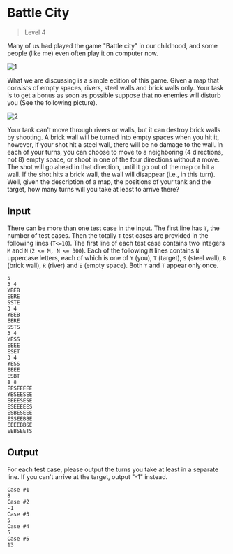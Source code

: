# Battle City
> Level 4

Many of us had played the game "Battle city" in our childhood, and some people (like me) even often play it on computer now. 

![1](1.png)

What we are discussing is a simple edition of this game. Given a map that consists of empty spaces, rivers, steel walls and brick walls only.
Your task is to get a bonus as soon as possible suppose that no enemies will disturb you (See the following picture).

![2](2.png)

Your tank can't move through rivers or walls, but it can destroy brick walls by shooting.
A brick wall will be turned into empty spaces when you hit it, however, if your shot hit a steel wall, there will be no damage to the wall.
In each of your turns, you can choose to move to a neighboring (4 directions, not 8) empty space, or shoot in one of the four directions without a move.
The shot will go ahead in that direction, until it go out of the map or hit a wall.
If the shot hits a brick wall, the wall will disappear (i.e., in this turn).
Well, given the description of a map, the positions of your tank and the target, how many turns will you take at least to arrive there?  

## Input

There can be more than one test case in the input.
The first line has `T`, the number of test cases.
Then the totally `T` test cases are provided in the following lines (`T<=10`).
The first line of each test case contains two integers `M` and `N` (`2 <= M, N <= 300`).
Each of the following `M` lines contains `N` uppercase letters, each of which is one of `Y` (you), `T` (target), `S` (steel wall), `B` (brick wall), `R` (river) and `E` (empty space).
Both `Y` and `T` appear only once.

```
5
3 4
YBEB
EERE
SSTE
3 4
YBEB
EERE
SSTS
3 4
YESS
EEEE
ESET
3 4
YESS
EEEE
ESBT
8 8
EESEEEEE
YBSEESEE
EEEESESE
ESEEEEES
ESBESEEE
ESSEEBBE
EEEEBBSE
EEBSEETS
```

## Output

For each test case, please output the turns you take at least in a separate line.
If you can't arrive at the target, output "-1" instead.

```
Case #1
8
Case #2
-1
Case #3
5
Case #4
5
Case #5
13
```